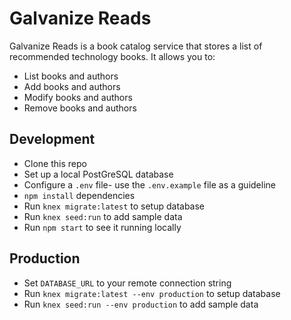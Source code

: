 # Galvanize Reads

Galvanize Reads is a book catalog service that stores a list of recommended technology books. It allows you to:

* List books and authors
* Add books and authors
* Modify books and authors
* Remove books and authors

## Development

* Clone this repo
* Set up a local PostGreSQL database
* Configure a `.env` file- use the `.env.example` file as a guideline
* `npm install` dependencies
* Run `knex migrate:latest` to setup database
* Run `knex seed:run` to add sample data
* Run `npm start` to see it running locally

## Production

* Set `DATABASE_URL` to your remote connection string
* Run `knex migrate:latest --env production` to setup database
* Run `knex seed:run --env production` to add sample data
